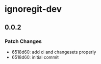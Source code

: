 # ignoregit-dev

## 0.0.2

### Patch Changes

- 6518d60: add ci and changesets properly
- 6518d60: initial commit
